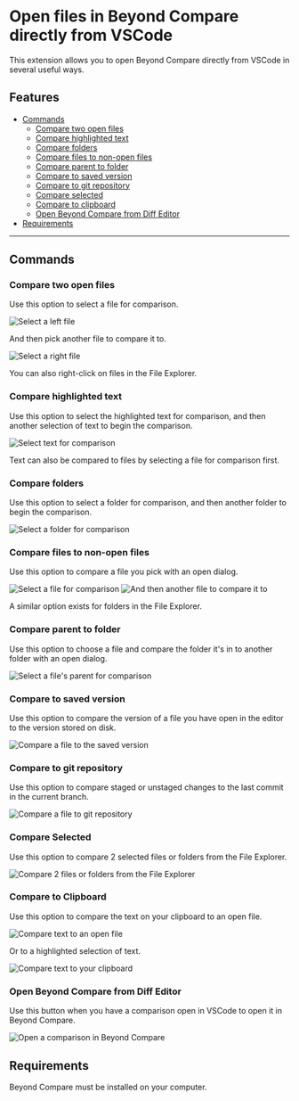 # Open files in Beyond Compare directly from VSCode

This extension allows you to open Beyond Compare directly from VSCode in several useful ways.

## Features

- [Commands](#commands)
    - [Compare two open files](#compare-two-open-files)
    - [Compare highlighted text](#compare-highlighted-text)
    - [Compare folders](#compare-folders)
    - [Compare files to non-open files](#compare-files-to-non-open-files)
    - [Compare parent to folder](#compare-parent-to-folder)
    - [Compare to saved version](#compare-to-saved-version)
    - [Compare to git repository](#compare-to-git-repository)
    - [Compare selected](#compare-selected)
    - [Compare to clipboard](#compare-to-clipboard)
    - [Open Beyond Compare from Diff Editor](#open-beyond-compare-from-diff-editor)
- [Requirements](#requirements)

---

## Commands

### Compare two open files
Use this option to select a file for comparison.

![Select a left file](images/SelectLeft.PNG)

And then pick another file to compare it to.

![Select a right file](images/CompareToLeft.PNG)

You can also right-click on files in the File Explorer.

### Compare highlighted text
Use this option to select the highlighted text for comparison, and then another selection of text to begin the comparison.

![Select text for comparison](images/SelectLeftText.PNG)

Text can also be compared to files by selecting a file for comparison first.

### Compare folders
Use this option to select a folder for comparison, and then another folder to begin the comparison.

![Select a folder for comparison](images/SelectLeftFolder.PNG)

### Compare files to non-open files 
Use this option to compare a file you pick with an open dialog.

![Select a file for comparison](images/CompareToFile1.PNG)
![And then another file to compare it to](images/CompareToFile2.PNG)

A similar option exists for folders in the File Explorer.

### Compare parent to folder
Use this option to choose a file and compare the folder it's in to another folder with an open dialog.

![Select a file's parent for comparison](images/ParentToFolder.PNG)

### Compare to saved version
Use this option to compare the version of a file you have open in the editor to the version stored on disk.

![Compare a file to the saved version](images/CompareToSave.PNG)

### Compare to git repository
Use this option to compare staged or unstaged changes to the last commit in the current branch.

![Compare a file to git repository](images/GitCompare.PNG)

### Compare Selected
Use this option to compare 2 selected files or folders from the File Explorer.

![Compare 2 files or folders from the File Explorer](images/CompareSelected.PNG)

### Compare to Clipboard
Use this option to compare the text on your clipboard to an open file.

![Compare text to an open file](images/CompareFileToClipboard.PNG)

Or to a highlighted selection of text.

![Compare text to your clipboard](images/CompareTextToClipboard.PNG)

### Open Beyond Compare from Diff Editor
Use this button when you have a comparison open in VSCode to open it in Beyond Compare.

![Open a comparison in Beyond Compare](images/OpenCompare.PNG)

## Requirements

Beyond Compare must be installed on your computer.

